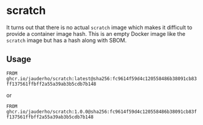 # scratch

It turns out that there is no actual `scratch` image which makes it difficult to provide a container image hash. This is an empty Docker image like the `scratch` image but has a hash along with SBOM.

## Usage

`FROM ghcr.io/jauderho/scratch:latest@sha256:fc9614f59d4c120558486b38091cb83ff137561ffbff2a55a39ab3b5cdb7b148`

or 

`FROM ghcr.io/jauderho/scratch:1.0.0@sha256:fc9614f59d4c120558486b38091cb83ff137561ffbff2a55a39ab3b5cdb7b148`
